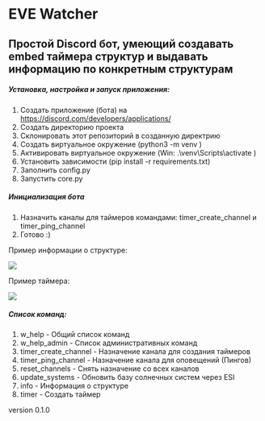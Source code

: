 # EVE Watcher

## Простой Discord бот, умеющий создавать embed таймера структур и выдавать информацию по конкретным структурам

##### Установка, настройка и запуск приложения:
1) Создать приложение (бота) на https://discord.com/developers/applications/
2) Создать директорию проекта
3) Склонировать этот репозиторий в созданную директрию
4) Создать виртуальное окружение (python3 -m venv <myenvname>)
5) Активировать виртуальное окружение (Win: .\venv\Scripts\activate )
6) Установить зависимости (pip install -r requirements.txt)
7) Заполнить config.py
8) Запустить core.py

##### Инициализация бота

1) Назначить каналы для таймеров командами: timer_create_channel и timer_ping_channel
2) Готово :) 

Пример информации о структуре:

![](https://i.ibb.co/X58Gr0h/info.jpg)

Пример таймера:

![](https://i.ibb.co/Kyy8GB6/timer.jpg)


##### Список команд:

1) w_help - Общий список команд
2) w_help_admin - Список административных команд
3) timer_create_channel - Назначение канала для создания таймеров
4) timer_ping_channel - Назначение канала для оповещений (Пингов)
5) reset_channels - Снять назначение со всех каналов
6) update_systems - Обновить базу солнечных систем через ESI
7) info - Информация о структуре
8) timer - Создать таймер

version 0.1.0